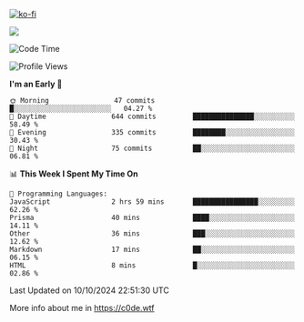[![ko-fi](https://ko-fi.com/img/githubbutton_sm.svg)](https://ko-fi.com/Z8Z4Y2LKX)

<a href="https://wakatime.com"><img src="https://wakatime.com/share/@c0dezin/b7f18a7c-ab3a-40b8-8bc7-b1b7bf71f1d6.svg" /></a>

<!--START_SECTION:waka-->
![Code Time](http://img.shields.io/badge/Code%20Time-117%20hrs%204%20mins-blue)

![Profile Views](http://img.shields.io/badge/Profile%20Views-0-blue)

**I'm an Early 🐤** 

```text
🌞 Morning                47 commits          █░░░░░░░░░░░░░░░░░░░░░░░░   04.27 % 
🌆 Daytime                644 commits         ███████████████░░░░░░░░░░   58.49 % 
🌃 Evening                335 commits         ████████░░░░░░░░░░░░░░░░░   30.43 % 
🌙 Night                  75 commits          ██░░░░░░░░░░░░░░░░░░░░░░░   06.81 % 
```


📊 **This Week I Spent My Time On** 

```text
💬 Programming Languages: 
JavaScript               2 hrs 59 mins       ████████████████░░░░░░░░░   62.26 % 
Prisma                   40 mins             ████░░░░░░░░░░░░░░░░░░░░░   14.11 % 
Other                    36 mins             ███░░░░░░░░░░░░░░░░░░░░░░   12.62 % 
Markdown                 17 mins             ██░░░░░░░░░░░░░░░░░░░░░░░   06.15 % 
HTML                     8 mins              █░░░░░░░░░░░░░░░░░░░░░░░░   02.86 % 
```


 Last Updated on 10/10/2024 22:51:30 UTC
<!--END_SECTION:waka-->

More info about me in https://c0de.wtf
